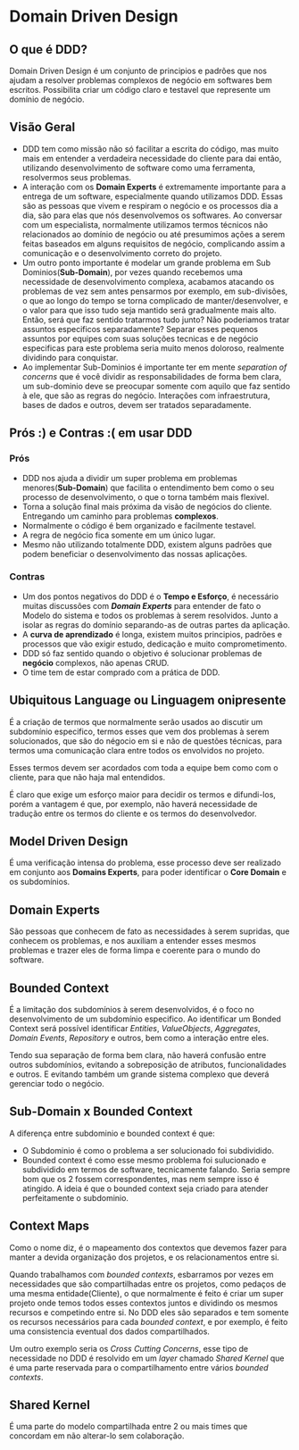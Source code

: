 # Domain Driven Design

## O que é DDD?

Domain Driven Design é um conjunto de principios e padrões que nos ajudam a resolver problemas complexos de negócio em softwares bem escritos. Possibilita criar um código claro e testavel que represente um domínio de negócio.

## Visão Geral
- DDD tem como missão não só facilitar a escrita do código, mas muito mais em entender a verdadeira necessidade do cliente para dai então, utilizando desenvolvimento de software como uma ferramenta, resolvermos seus problemas.
- A interação com os **Domain Experts** é extremamente importante para a entrega de um software, especialmente quando utilizamos DDD. Essas são as pessoas que vivem e respiram o negócio e os processos dia a dia, são para elas que nós desenvolvemos os softwares. Ao conversar com um especialista, normalmente utilizamos termos técnicos não relacionados ao domínio de negócio ou até presumimos ações a serem feitas baseados em alguns requisitos de negócio, complicando assim a comunicação e o desenvolvimento correto do projeto.
- Um outro ponto importante é modelar um grande problema em Sub Dominios(**Sub-Domain**), por vezes quando recebemos uma necessidade de desenvolvimento complexa, acabamos atacando os problemas de vez sem antes pensarmos por exemplo, em sub-divisões, o que ao longo do tempo se torna complicado de manter/desenvolver, e o valor para que isso tudo seja mantido será gradualmente mais alto. Então, será que faz sentido tratarmos tudo junto? Não poderiamos tratar assuntos especificos separadamente? Separar esses pequenos assuntos por equipes com suas soluções tecnicas e de negócio especificas para este problema seria muito menos doloroso, realmente dividindo para conquistar.
- Ao implementar Sub-Dominios é importante ter em mente _separation of concerns_ que é você dividir as responsabilidades de forma bem clara, um sub-dominio deve se preocupar somente com aquilo que faz sentido à ele, que são as regras do negócio. Interações com infraestrutura, bases de dados e outros, devem ser tratados separadamente.

## Prós :) e Contras :( em usar DDD
### Prós
- DDD nos ajuda a dividir um super problema em problemas menores(**Sub-Domain**) que facilita o entendimento bem como o seu processo de desenvolvimento, o que o torna também mais flexivel.
- Torna a solução final mais próxima da visão de negócios do cliente. Entregando um caminho para problemas **complexos**.
- Normalmente o código é bem organizado e facilmente testavel.
- A regra de negócio fica somente em um único lugar.
- Mesmo não utilizando totalmente DDD, existem alguns padrões que podem beneficiar o desenvolvimento das nossas aplicações.

### Contras
- Um dos pontos negativos do DDD é o **Tempo e Esforço**, é necessário muitas discussões com _**Domain Experts**_ para entender de fato o Modelo do sistema e todos os problemas à serem resolvidos. Junto a isolar as regras do domínio separando-as de outras partes da aplicação.
- A **curva de aprendizado** é longa, existem muitos principios, padrões e processos que vão exigir estudo, dedicação e muito comprometimento.
- DDD só faz sentido quando o objetivo é solucionar problemas de **negócio** complexos, não apenas CRUD.
- O time tem de estar comprado com a prática de DDD.





## Ubiquitous Language ou Linguagem onipresente
É a criação de termos que normalmente serão usados ao discutir um subdomínio especifico, termos esses que vem dos problemas à serem solucionados, que são do négocio em si e não de questões técnicas, para termos uma comunicação clara entre todos os envolvidos no projeto.

Esses termos devem ser acordados com toda a equipe bem como com o cliente, para que não haja mal entendidos.

É claro que exige um esforço maior para decidir os termos e difundi-los, porém a vantagem é que, por exemplo, não haverá necessidade de tradução entre os termos do cliente e os termos do desenvolvedor.

## Model Driven Design
É uma verificação intensa do problema, esse processo deve ser realizado em conjunto aos **Domains Experts**, para poder identificar o **Core Domain** e os subdomínios.

## Domain Experts
São pessoas que conhecem de fato as necessidades à serem supridas, que conhecem os problemas, e nos auxiliam a entender esses mesmos problemas e trazer eles de forma limpa e coerente para o mundo do software.

## Bounded Context
É a limitação dos subdomínios à serem desenvolvidos, é o foco no desenvolvimento de um subdomínio especifico. Ao identificar um Bonded Context será possível identificar *Entities*, *ValueObjects*, *Aggregates*, *Domain Events*, *Repository* e outros, bem como a interação entre eles.

Tendo sua separação de forma bem clara, não haverá confusão entre outros subdomínios, evitando a sobreposição de atributos, funcionalidades e outros. E evitando também um grande sistema complexo que deverá gerenciar todo o negócio.

## Sub-Domain x Bounded Context

A diferença entre subdominio e bounded context é que:
- O Subdominio é como o problema a ser solucionado foi subdividido.
- Bounded context é como esse mesmo problema foi sulucionado e subdividido em termos de software, tecnicamente falando.
Seria sempre bom que os 2 fossem correspondentes, mas nem sempre isso é atingido. A ideia é que o bounded context seja criado para atender perfeitamente o subdominio.


## Context Maps
Como o nome diz, é o mapeamento dos contextos que devemos fazer para manter a devida organização dos projetos, e os relacionamentos entre si.

Quando trabalhamos com *bounded contexts*, esbarramos por vezes em necessidades que são compartilhadas entre os projetos, como pedaços de uma mesma entidade(Cliente), o que normalmente é feito é criar um super projeto onde temos todos esses contextos juntos e dividindo os mesmos recursos e competindo entre si. 
No DDD eles são separados e tem somente os recursos necessários para cada *bounded context*, e por exemplo, é feito uma consistencia eventual dos dados compartilhados.

Um outro exemplo seria os *Cross Cutting Concerns*, esse tipo de necessidade no DDD é resolvido em um *layer* chamado *Shared Kernel* que é uma parte reservada para o compartilhamento entre vários *bounded contexts*.


## Shared Kernel
É uma parte do modelo compartilhada entre 2 ou mais times que concordam em não alterar-lo sem colaboração.
